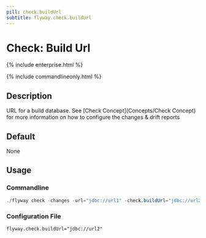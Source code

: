 ```yaml
---
pill: check.buildUrl
subtitle: flyway.check.buildUrl
---
```

# Check: Build Url

{% include enterprise.html %}

{% include commandlineonly.html %}

## Description
URL for a build database.
See [Check Concept](Concepts/Check Concept) for more information on how to configure the changes & drift reports

## Default

None

## Usage

### Commandline
```powershell
./flyway check -changes -url="jdbc://url1" -check.buildUrl="jdbc://url2"
```

### Configuration File
```properties
flyway.check.buildUrl="jdbc://url2"
```